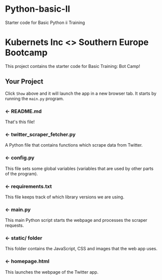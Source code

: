 # Python-basic-II
Starter code for Basic Python ii Training
# Kubernets Inc <> Southern Europe Bootcamp 

This project contains the starter code for Basic Training: Bot Camp!

Your Project
------------
Click `Show` above and it will launch the app in a new browser tab. It starts by running the `main.py` program.

### ← README.md

That's this file!

### ← twitter_scraper_fetcher.py

A Python file that contains functions which scrape data from Twitter.

### ← config.py

This file sets some global variables (variables that are used by other parts of the program).

### ← requirements.txt

This file keeps track of which library versions we are using.

### ← main.py

This main Python script starts the webpage and processes the scraper requests.

### ← static/ folder

This folder contains the JavaScript, CSS and images that the web app uses.

### ← homepage.html

This launches the webpage of the Twitter app.

